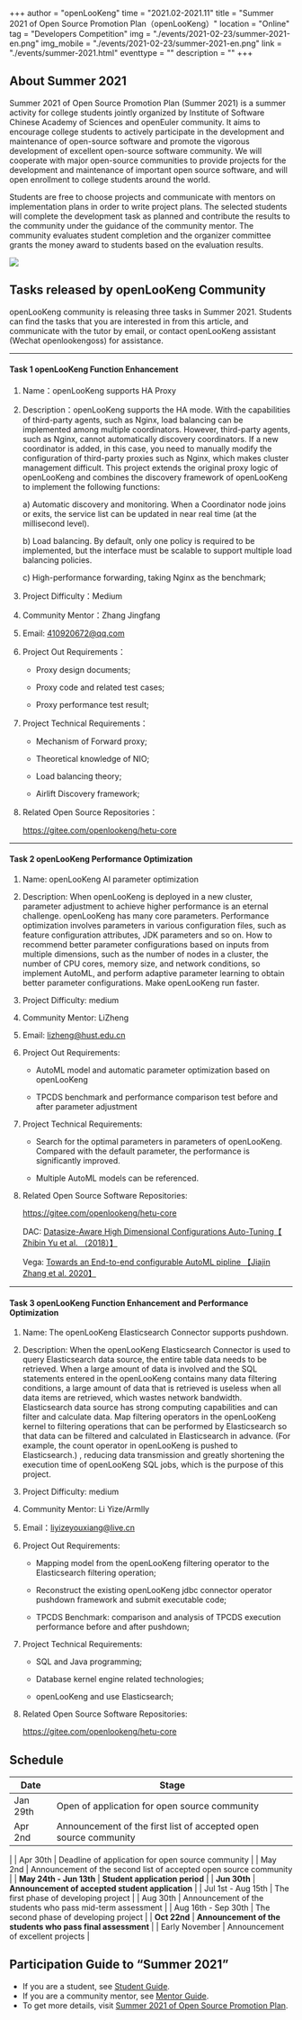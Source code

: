 +++
author = "openLooKeng"
time = "2021.02-2021.11"
title = "Summer 2021 of Open Source Promotion Plan（openLooKeng）"
location = "Online"
tag = "Developers Competition"
img = "./events/2021-02-23/summer-2021-en.png"
img_mobile = "./events/2021-02-23/summer-2021-en.png"
link = "./events/summer-2021.html"
eventtype = ""
description = ""
+++


## About Summer 2021

Summer 2021 of Open Source Promotion Plan (Summer 2021) is a summer activity for college students jointly organized by Institute of Software Chinese Academy of Sciences and openEuler community. It aims to encourage college students to actively participate in the development and maintenance of open-source software and promote the vigorous development of excellent open-source software community. We will cooperate with major open-source communities to provide projects for the development and maintenance of important open source software, and will open enrollment to college students around the world.

Students are free to choose projects and communicate with mentors on implementation plans in order to write project plans. The selected students will complete the development task as planned and contribute the results to the community under the guidance of the community mentor. The community evaluates student completion and the organizer committee grants the money award to students based on the evaluation results.

<img src="/img/events/summer-2021-en.png">

## Tasks released by openLooKeng Community

openLooKeng community is releasing three tasks in Summer 2021. Students can find the tasks that you are interested in from this article, and communicate with the tutor by email, or contact openLooKeng assistant (Wechat openlookengoss) for assistance.

---
#### Task 1 openLooKeng Function Enhancement

1.	Name：openLooKeng supports HA Proxy

2.	Description：openLooKeng supports the HA mode. With the capabilities of third-party agents, such as Nginx, load balancing can be implemented among multiple coordinators. However, third-party agents, such as Nginx, cannot automatically discovery coordinators. If a new coordinator is added, in this case, you need to manually modify the configuration of third-party proxies such as Nginx, which makes cluster management difficult. This project extends the original proxy logic of openLooKeng and combines the discovery framework of openLooKeng to implement the following functions:

    a) Automatic discovery and monitoring. When a Coordinator node joins or exits, the service list can be updated in near real time (at the millisecond level).

    b) Load balancing. By default, only one policy is required to be implemented, but the interface must be scalable to support multiple load balancing policies.

    c) High-performance forwarding, taking Nginx as the benchmark;

3.	Project Difficulty：Medium

4.	Community Mentor：Zhang Jingfang

5.	Email: 410920672@qq.com

6.	Project Out Requirements：

    - Proxy design documents;

    - Proxy code and related test cases;

    - Proxy performance test result;

7.	Project Technical Requirements：

    - Mechanism of Forward proxy;

    - Theoretical knowledge of NIO;

    - Load balancing theory;

    - Airlift Discovery framework;

8.	Related Open Source Repositories：

    <https://gitee.com/openlookeng/hetu-core>

---

#### Task 2 openLooKeng Performance Optimization

1.	Name: openLooKeng AI parameter optimization

2.	Description: When openLooKeng is deployed in a new cluster, parameter adjustment to achieve higher performance is an eternal challenge. openLooKeng has many core parameters. Performance optimization involves parameters in various configuration files, such as feature configuration attributes, JDK parameters and so on. How to recommend better parameter configurations based on inputs from multiple dimensions, such as the number of nodes in a cluster, the number of CPU cores, memory size, and network conditions, so implement AutoML, and perform adaptive parameter learning to obtain better parameter configurations. Make openLooKeng run faster.

3.	Project Difficulty: medium

4.	Community Mentor: LiZheng

5.	Email: lizheng@hust.edu.cn

6.	Project Out Requirements:

    - AutoML model and automatic parameter optimization based on openLooKeng

    - TPCDS benchmark and performance comparison test before and after parameter adjustment

7.	Project Technical Requirements:

    - Search for the optimal parameters in parameters of openLooKeng. Compared with the default parameter, the performance is significantly improved.

    - Multiple AutoML models can be referenced.

8.	Related Open Source Software Repositories:

    <https://gitee.com/openlookeng/hetu-core>

    DAC: [Datasize-Aware High Dimensional Configurations Auto-Tuning【 Zhibin Yu et al. （2018）】](http://alchem.usc.edu/portal/static/download/dac.pdf)

    Vega: [Towards an End-to-end configurable AutoML pipline 【Jiajin Zhang et al. 2020】](https://arxiv.org/abs/2011.01507)

---

#### Task 3 openLooKeng Function Enhancement and Performance Optimization

1.	Name: The openLooKeng Elasticsearch Connector supports pushdown.

2.	Description: When the openLooKeng Elasticsearch Connector is used to query Elasticsearch data source, the entire table data needs to be retrieved. When a large amount of data is involved and the SQL statements entered in the openLooKeng contains many data filtering conditions, a large amount of data that is retrieved is useless when all data items are retrieved, which wastes network bandwidth. Elasticsearch data source has strong computing capabilities and can filter and calculate data. Map filtering operators in the openLooKeng kernel to filtering operations that can be performed by Elasticsearch so that data can be filtered and calculated in Elasticsearch in advance. (For example, the count operator in openLooKeng is pushed to Elasticsearch.) , reducing data transmission and greatly shortening the execution time of openLooKeng SQL jobs, which is the purpose of this project.

3.	Project Difficulty: medium

4.	Community Mentor: Li Yize/Armlly

5.	Email：liyizeyouxiang@live.cn

6.	Project Out Requirements: 

    - Mapping model from the openLooKeng filtering operator to the Elasticsearch filtering operation;

    - Reconstruct the existing openLooKeng jdbc connector operator pushdown framework and submit executable code;

    - TPCDS Benchmark: comparison and analysis of TPCDS execution performance before and after pushdown;

7.	Project Technical Requirements: 

    - SQL and Java programming;

    - Database kernel engine related technologies;

    - openLooKeng and use Elasticsearch;

8.	Related Open Source Software Repositories: 
       
    <https://gitee.com/openlookeng/hetu-core>

## Schedule

| Date                      | Stage                                     |
| ------------------------- | ---------------------------------------- |
| Jan 29th               | Open of application for open source community                            |
| Apr 2nd               | Announcement of the first list of accepted open source community
|
| Apr 30th               | Deadline of application for open source community                        |
| May 2nd             | Announcement of the second list of accepted open source community                        |
| **May 24th - Jun 13th** | **Student application period**                     |
| **Jun 30th**               | **Announcement of accepted student application**                     |
| Jul 1st - Aug 15th | The first phase of developing project                         |
| Aug 30th               | Announcement of the students who pass mid-term assessment                     |
| Aug 16th - Sep 30th | The second phase of developing project                         |
| **Oct 22nd**               | **Announcement of the students who pass final assessment**                     |
| Early November                 | Announcement of excellent projects                         |



## Participation Guide to “Summer 2021”

* If you are a student, see [Student Guide](https://summer.iscas.ac.cn/help/en/student/).
* If you are a community mentor, see [Mentor Guide](https://summer.iscas.ac.cn/help/en/mentor/).
* To get more details, visit [Summer 2021 of Open Source Promotion Plan](https://summer.iscas.ac.cn/#/homepage).
